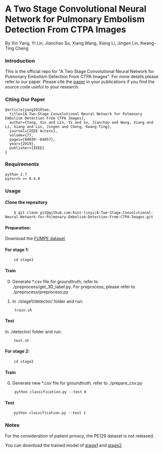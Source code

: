 # A Two Stage Convolutional Neural Network for Pulmonary Embolism Detection From CTPA Images
By Xin Yang, Yi Lin, Jianchao Su, Xiang Wang, Xiang Li, Jingen Lin, Kwang-Ting Cheng
### Introduction
This is the official repo for "A Two Stage Convolutional Neural Network for Pulmonary Embolism Detection From CTPA Images". For more details please refer to our paper. Please cite the [paper](https://ieeexplore.ieee.org/abstract/document/8746218/) in your publications if you find the source code useful to your research.
### Citing Our Paper

    @article{yang2019two,
      title={A Two-Stage Convolutional Neural Network for Pulmonary Embolism Detection From CTPA Images},
      author={Yang, Xin and Lin, Yi and Su, Jianchao and Wang, Xiang and Li, Xiang and Lin, Jingen and Cheng, Kwang-Ting},
      journal={IEEE Access},
      volume={7},
      pages={84849--84857},
      year={2019},
      publisher={IEEE}
    }
### Requirements

    python 2.7
    pytorch >= 0.4.0
    
### Usage
#### Clone the repository
        
        $ git clone git@github.com:hust-linyi/A-Two-Stage-Convolutional-Neural-Network-for-Pulmonary-Embolism-Detection-From-CTPA-Images.git

#### Preparation:

  Download the [FUMPE dataset](https://figshare.com/collections/FUMPE/4107803/1)
   
#### For stage 1:

        cd stage1

#### Train

0. Generate *.csv file for groundtruth, refer to ./preprocess/get_3D_label.py. For preprocess, please refer to ./preprocess/preprocess.py

1. In ./stage1/detector/ folder and run:

        train.sh
        
#### Test

In ./detector/ folder and run:

        test.sh
        
#### For stage 2:

        cd stage2

#### Train

0. Generate new *.csv file for groundtruth, refer to ./prepare_csv.py

        python classification.py --test 0
       
#### Test
        
        python classification.py --test 1

### Notes

For the consideration of patient privacy, the PE129 dataset is not released.

You can download the trained model of [stage1](https://drive.google.com/open?id=1i-PdlaAP5z6qekmMDjekTmchn7nBvzeq) and [stage2](https://drive.google.com/open?id=1WGlygAqsoLCRfNxRTiuQbzosbxKJlhH3).
